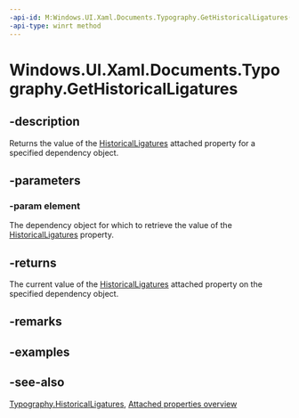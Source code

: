 ```yaml
---
-api-id: M:Windows.UI.Xaml.Documents.Typography.GetHistoricalLigatures(Windows.UI.Xaml.DependencyObject)
-api-type: winrt method
---
```


<!-- Method syntax
public bool GetHistoricalLigatures(Windows.UI.Xaml.DependencyObject element)
-->

# Windows.UI.Xaml.Documents.Typography.GetHistoricalLigatures

## -description
Returns the value of the [HistoricalLigatures](typography_historicalligatures.md) attached property for a specified dependency object.



## -parameters
### -param element
The dependency object for which to retrieve the value of the [HistoricalLigatures](typography_historicalligatures.md) property.

## -returns
The current value of the [HistoricalLigatures](typography_historicalligatures.md) attached property on the specified dependency object.

## -remarks

## -examples

## -see-also

[Typography.HistoricalLigatures](typography_historicalligatures.md), [Attached properties overview](/windows/uwp/xaml-platform/attached-properties-overview)
